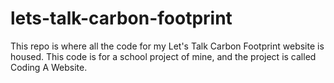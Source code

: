 # lets-talk-carbon-footprint
This repo is where all the code for my Let's Talk Carbon Footprint website is housed. This code is for a school project of mine, and the project is called Coding A Website.
